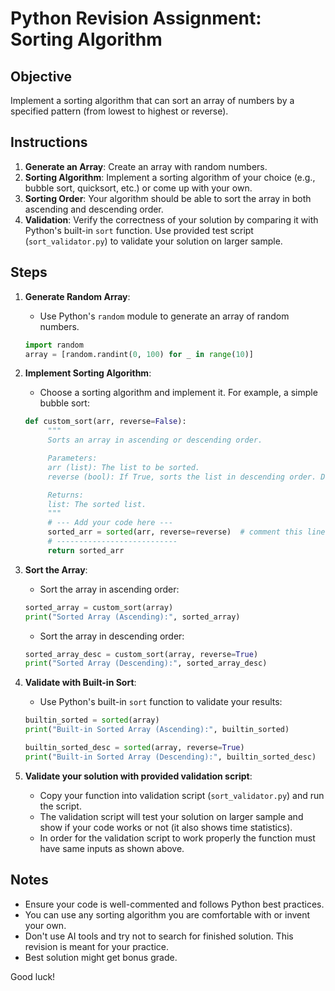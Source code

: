 # Python Revision Assignment: Sorting Algorithm

## Objective

Implement a sorting algorithm that can sort an array of numbers by a specified pattern (from lowest to highest or reverse).

## Instructions

1. **Generate an Array**: Create an array with random numbers.
2. **Sorting Algorithm**: Implement a sorting algorithm of your choice (e.g., bubble sort, quicksort, etc.) or come up with your own.
3. **Sorting Order**: Your algorithm should be able to sort the array in both ascending and descending order.
4. **Validation**: Verify the correctness of your solution by comparing it with Python's built-in `sort` function. Use provided test script (`sort_validator.py`) to validate your solution on larger sample.

## Steps

1. **Generate Random Array**:

   - Use Python's `random` module to generate an array of random numbers.

   ```python
   import random
   array = [random.randint(0, 100) for _ in range(10)]
   ```

2. **Implement Sorting Algorithm**:

   - Choose a sorting algorithm and implement it. For example, a simple bubble sort:

   ```python
   def custom_sort(arr, reverse=False):
        """
        Sorts an array in ascending or descending order.

        Parameters:
        arr (list): The list to be sorted.
        reverse (bool): If True, sorts the list in descending order. Defaults to False.

        Returns:
        list: The sorted list.
        """
        # --- Add your code here ---
        sorted_arr = sorted(arr, reverse=reverse)  # comment this line
        # ---------------------------
        return sorted_arr
   ```

3. **Sort the Array**:

   - Sort the array in ascending order:

   ```python
   sorted_array = custom_sort(array)
   print("Sorted Array (Ascending):", sorted_array)
   ```

   - Sort the array in descending order:

   ```python
   sorted_array_desc = custom_sort(array, reverse=True)
   print("Sorted Array (Descending):", sorted_array_desc)
   ```

4. **Validate with Built-in Sort**:

   - Use Python's built-in `sort` function to validate your results:

   ```python
   builtin_sorted = sorted(array)
   print("Built-in Sorted Array (Ascending):", builtin_sorted)

   builtin_sorted_desc = sorted(array, reverse=True)
   print("Built-in Sorted Array (Descending):", builtin_sorted_desc)
   ```

5. **Validate your solution with provided validation script**:
   - Copy your function into validation script (`sort_validator.py`) and run the script.
   - The validation script will test your solution on larger sample and show if your code works or not (it also shows time statistics).
   - In order for the validation script to work properly the function must have same inputs as shown above.

## Notes

- Ensure your code is well-commented and follows Python best practices.
- You can use any sorting algorithm you are comfortable with or invent your own.
- Don't use AI tools and try not to search for finished solution. This revision is meant for your practice.
- Best solution might get bonus grade.

Good luck!
